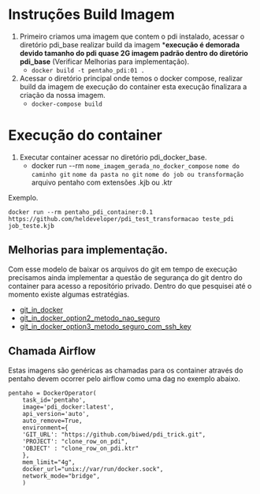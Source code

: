 # Instruções Build Imagem



1. Primeiro criamos uma imagem que contem o pdi instalado, acessar o diretório pdi_base realizar build da imagem ***execução é demorada devido tamanho do pdi quase 2G imagem padrão dentro do diretório pdi_base** (Verificar Melhorias para implementação).
    * `docker build -t pentaho_pdi:01 .`
2. Acessar o diretório principal onde temos o docker compose, realizar build da imagem de execução do container esta execução finalizara a criação da nossa imagem.
    * `docker-compose build`


# Execução do container

1. Executar container acessar no diretório pdi_docker_base.
    * docker run --rm `nome_imagem_gerada_no_docker_compose` `nome do caminho git` `nome da pasta no git` `nome do job ou transformação` arquivo pentaho com extensões .kjb ou .ktr

Exemplo.
```
docker run --rm pentaho_pdi_container:0.1 https://github.com/heldeveloper/pdi_test_transformacao teste_pdi job_teste.kjb
```

## Melhorias para implementação.

Com esse modelo de baixar os arquivos do git em tempo de execução precisamos ainda implementar a questão de segurança do git dentro do container para acesso a repositório privado.
Dentro do que pesquisei até o momento existe algumas estratégias.
* [git_in_docker](https://www.baeldung.com/ops/dockerfile-git-strategies)
* [git_in_docker_option2_metodo_nao_seguro](https://pt.stackoverflow.com/questions/113663/clonar-reposit%C3%B3rio-privado-passando-senha-como-par%C3%A2metro)
* [git_in_docker_option3_metodo_seguro_com_ssh_key](https://stackoverflow.com/questions/18136389/using-ssh-keys-inside-docker-container)


## Chamada Airflow

Estas imagens são genéricas as chamadas para os container através do pentaho devem ocorrer pelo airflow como uma dag no exemplo abaixo.


```
pentaho = DockerOperator(
    task_id='pentaho',
    image='pdi_docker:latest',
    api_version='auto',
    auto_remove=True,
    environment={
    'GIT_URL': "https://github.com/biwed/pdi_trick.git",
    'PROJECT': "clone_row_on_pdi",
    'OBJECT' : "clone_row_on_pdi.ktr"
    },
    mem_limit="4g",
    docker_url="unix://var/run/docker.sock",
    network_mode="bridge",
    )
```


    